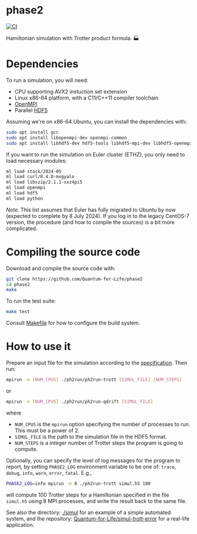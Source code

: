 # phase2

[![CI](https://github.com/Quantum-for-Life/phase2/actions/workflows/CI.yml/badge.svg?branch=main)](https://github.com/Quantum-for-Life/phase2/actions/workflows/CI.yml)

Hamiltonian simulation with Trotter product formula. 🏭

# Dependencies

To run a simulation, you will need:

- CPU supporting AVX2 instuction set extension
- Linux x86-64 platform, with a C11/C++11 compiler toolchain
- [OpenMPI][openmpi-website]
- Parallel [HDF5][hdf5-website]

Assuming we're on x86-64 Ubuntu, you can install the dependencies with:

```bash
sudo apt install gcc
sudo apt install libopenmpi-dev openmpi-common
sudo apt install libhdf5-dev hdf5-tools libhdf5-mpi-dev libhdf5-openmpi-dev
```

If you want to run the simulation on Euler cluster (ETHZ), you only need to
load necessary modules:

```bash
ml load stack/2024-05
ml load curl/8.4.0-mxgyalo
ml load libszip/2.1.1-xxz4pi5
ml load openmpi
ml load hdf5
ml load python
```

*Note.* This list assumes that Euler has fully migrated to Ubuntu by now
(expected to complete by 8 July 2024). If you log in to the legacy CentOS-7
version, the procedure (and how to compile the sources) is a bit more
complicated.


[hdf5-website]: https://www.hdfgroup.org/solutions/hdf5/
[openmpi-website]: https://www.open-mpi.org/

# Compiling the source code

Download and compile the source code with:

```bash
git clone https://github.com/Quantum-for-Life/phase2
cd phase2
make
```

To run the test suite:

```bash
make test
```

Consult [Makefile](./Makefile) for how to configure the build system.

# How to use it

Prepare an input file for the simulation according to the
[specification](./simul/simul-h5-specs.md). Then run:

```bash
mpirun -n [NUM_CPUS] ./ph2run/ph2run-trott [SIMUL_FILE] [NUM_STEPS]
```

or

```bash
mpirun -n [NUM_CPUS] ./ph2run/ph2run-qdrift [SIMUL_FILE]
```

where

- `NUM_CPUS` is the `mpirun` option specifying the number of processes to
  run. This must be a power of 2.
- `SIMUL_FILE` is the path to the simulation file in the HDF5 format.
- `NUM_STEPS` is a integer number of Trotter steps the program is going to
  compute.

Optionally, you can specify the level of log messages for the program to report,
by setting `PHASE2_LOG` environment variable to be one of: `trace`,
`debug`, `info`, `warn`, `error`, `fatal`. E.g.,

```bash
PHASE2_LOG=info mpirun -n 8 ./ph2run-trott simul.h5 100
```

will compute 100 Trotter steps for a Hamiltonian specified in the file
`simul.h5` using 8 MPI processes, and write the result back to the same file.

See also the directory: [./simul](./simul) for an example of a simple automated system,
and the repository:
[Quantum-for-Life/simul-trott-error](https://github.com/Quantum-for-Life/simul-trott-error)
for a real-life application.

